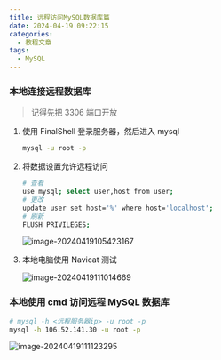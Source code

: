 ```yaml
---
title: 远程访问MySQL数据库篇
date: 2024-04-19 09:22:15
categories:
  - 教程文章
tags:
  - MySQL
---
```


### 本地连接远程数据库

> 记得先把 3306 端口开放

1. 使用 FinalShell 登录服务器，然后进入 mysql

   ```sh
   mysql -u root -p
   ```

2. 将数据设置允许远程访问

   ```sh
   # 查看
   use mysql; select user,host from user;
   # 更改
   update user set host='%' where host='localhost';
   # 刷新
   FLUSH PRIVILEGES;
   ```

   ![image-20240419105423167](../../../figure/image-20240419105423167.png)

3. 本地电脑使用 Navicat 测试

   ![image-20240419111014669](../../../figure/image-20240419111014669.png)

### 本地使用 cmd 访问远程 MySQL 数据库

```sh
# mysql -h <远程服务器ip> -u root -p
mysql -h 106.52.141.30 -u root -p
```

![image-20240419111123295](../../../figure/image-20240419111123295.png)
